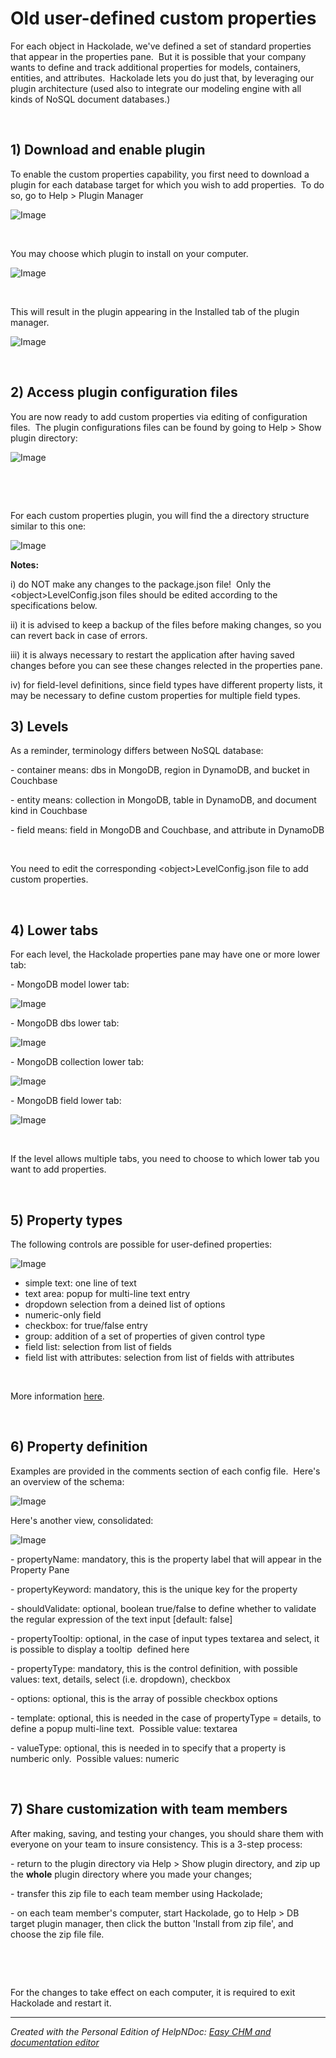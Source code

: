 # Old user-defined custom properties

For each object in Hackolade, we've defined a set of standard properties that appear in the properties pane.&nbsp; But it is possible that your company wants to define and track additional properties for models, containers, entities, and attributes.&nbsp; Hackolade lets you do just that, by leveraging our plugin architecture (used also to integrate our modeling engine with all kinds of NoSQL document databases.)

&nbsp;

## &#49;) Download and enable plugin ##

To enable the custom properties capability, you first need to download a plugin for each database target for which you wish to add properties.&nbsp; To do so, go to Help \> Plugin Manager

![Image](<lib/Plugin%20Manager%20menu.png>)

&nbsp;

You may choose which plugin to install on your computer.

![Image](<lib/Plugin%20-%20manager%20available%20custom%20props.png>)

&nbsp;

This will result in the plugin appearing in the Installed tab of the plugin manager.

![Image](<lib/Plugin%20-%20Manager%20installed%20custom%20props.png>)

&nbsp;

## &#50;) Access plugin configuration files ##

You are now ready to add custom properties via editing of configuration files.&nbsp; The plugin configurations files can be found by going to Help \> Show plugin directory:

![Image](<lib/Plugin%20-%20Show%20plugin%20directory.png>)

&nbsp;

&nbsp;

For each custom properties plugin, you will find the a directory structure similar to this one:

![Image](<lib/Plugin%20-%20Custom%20Prop%20-%20directory%20structure.png>)

**Notes:**&nbsp;

i) do NOT make any changes to the package.json file\!&nbsp; Only the \<object\>LevelConfig.json files should be edited according to the specifications below.

ii) it is advised to keep a backup of the files before making changes, so you can revert back in case of errors.

iii) it is always necessary to restart the application after having saved changes before you can see these changes relected in the properties pane.

iv) for field-level definitions, since field types have different property lists, it may be necessary to define custom properties for multiple field types.

## &#51;) Levels ##

As a reminder, terminology differs between NoSQL database:

\- container means: dbs in MongoDB, region in DynamoDB, and bucket in Couchbase

\- entity means: collection in MongoDB, table in DynamoDB, and document kind in Couchbase

\- field means: field in MongoDB and Couchbase, and attribute in DynamoDB

&nbsp;

You need to edit the corresponding \<object\>LevelConfig.json file to add custom properties.

&nbsp;

## &#52;) Lower tabs ##

For each level, the Hackolade properties pane may have one or more lower tab:

\- MongoDB model lower tab:

![Image](<lib/MongoDB%20model%20lower%20tab.png>)

\- MongoDB dbs lower tab:

![Image](<lib/MongoDB%20dbs%20lower%20tab.png>)

\- MongoDB collection lower tab:

![Image](<lib/MongoDB%20collection%20lower%20tab.png>)

\- MongoDB field lower tab:

![Image](<lib/MongoDB%20field%20lower%20tab.png>)

&nbsp;

If the level allows multiple tabs, you need to choose to which lower tab you want to add properties.

&nbsp;

## &#53;) Property types ##

The following controls are possible for user-defined properties:

![Image](<lib/Plugin%20-%20possible%20property%20types.png>)

* simple text: one line of text
* text area: popup for multi-line text entry
* dropdown selection from a deined list of options
* numeric-only field
* checkbox: for true/false entry
* group: addition of a set of properties of given control type
* field list: selection from list of fields
* field list with attributes: selection from list of fields with attributes

&nbsp;

More information [here](<https://github.com/hackolade/plugins#26-property-controls> "target=\"\_blank\"").

&nbsp;

## &#54;) Property definition ##

Examples are provided in the comments section of each config file.&nbsp; Here's an overview of the schema:

![Image](<lib/Plugin%20-%20property%20schema.png>)

Here's another view, consolidated:

![Image](<lib/Plugin%20-%20custom%20props%20consolidated%20schema.png>)

\- propertyName: mandatory, this is the property label that will appear in the Property Pane

\- propertyKeyword: mandatory, this is the unique key for the property

\- shouldValidate: optional, boolean true/false to define whether to validate the regular expression of the text input \[default: false\]

\- propertyTooltip: optional, in the case of input types textarea and select, it is possible to display a tooltip&nbsp; defined here

\- propertyType: mandatory, this is the control definition, with possible values: text, details, select (i.e. dropdown), checkbox&nbsp;

\- options: optional, this is the array of possible checkbox options

\- template: optional, this is needed in the case of propertyType = details, to define a popup multi-line text.&nbsp; Possible value: textarea

\- valueType: optional, this is needed in to specify that a property is numberic only.&nbsp; Possible values: numeric

&nbsp;

## &#55;) Share customization with team members ##

After making, saving, and testing your changes, you should share them with everyone on your team to insure consistency. This is a 3-step process:

\- return to the plugin directory via Help \> Show plugin directory, and zip up the **whole** plugin directory where you made your changes;

\- transfer this zip file to each team member using Hackolade;

\- on each team member's computer, start Hackolade, go to Help \> DB target plugin manager, then click the button 'Install from zip file', and choose the zip file file. &nbsp;

&nbsp;

&nbsp;

For the changes to take effect on each computer, it is required to exit Hackolade and restart it.


***
_Created with the Personal Edition of HelpNDoc: [Easy CHM and documentation editor](<https://www.helpndoc.com>)_
